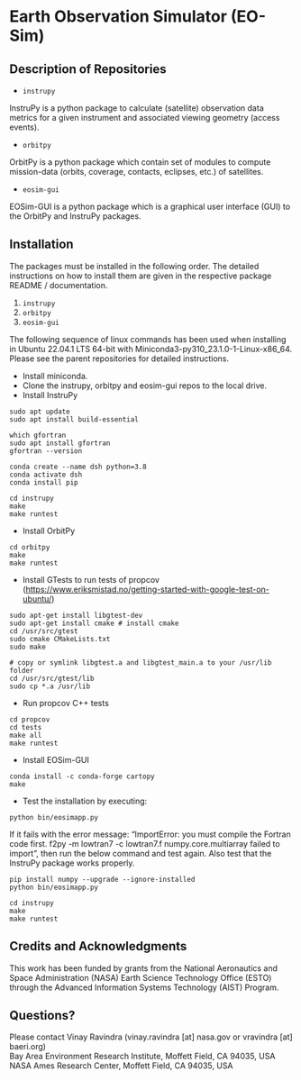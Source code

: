 # Earth Observation Simulator (EO-Sim)

## Description of Repositories

- `instrupy`

InstruPy is a python package to calculate (satellite) observation data metrics for a given instrument and associated viewing geometry (access events).

- `orbitpy`

OrbitPy is a python package which contain set of modules to compute mission-data (orbits, coverage, contacts, eclipses, etc.) of satellites. 

- `eosim-gui`

EOSim-GUI is a python package which is a graphical user interface (GUI) to the OrbitPy and InstruPy packages.

## Installation

The packages must be installed in the following order. The detailed instructions on how to install them are given in the respective package README / documentation. 

1. `instrupy`
2. `orbitpy`
3. `eosim-gui`

The following sequence of linux commands has been used when installing in Ubuntu 22.04.1 LTS 64-bit with Miniconda3-py310_23.1.0-1-Linux-x86_64. Please see the parent repositories for detailed instructions.

- Install miniconda.
- Clone the instrupy, orbitpy and eosim-gui repos to the local drive.
- Install InstruPy
```
sudo apt update
sudo apt install build-essential

which gfortran
sudo apt install gfortran
gfortran --version

conda create --name dsh python=3.8
conda activate dsh
conda install pip

cd instrupy
make
make runtest
```
- Install OrbitPy
```
cd orbitpy
make
make runtest
```

- Install GTests to run tests of propcov (https://www.eriksmistad.no/getting-started-with-google-test-on-ubuntu/)

```
sudo apt-get install libgtest-dev
sudo apt-get install cmake # install cmake
cd /usr/src/gtest
sudo cmake CMakeLists.txt
sudo make

# copy or symlink libgtest.a and libgtest_main.a to your /usr/lib folder
cd /usr/src/gtest/lib
sudo cp *.a /usr/lib

```
- Run propcov C++ tests
```
cd propcov
cd tests
make all
make runtest
```

- Install EOSim-GUI
```
conda install -c conda-forge cartopy
make
```
- Test the installation by executing:
```
python bin/eosimapp.py
```
If it fails with the error message: “ImportError: you must compile the Fortran code first. f2py -m lowtran7 -c lowtran7.f  numpy.core.multiarray failed to import”, then run the below command and test again. Also test that the InstruPy package works properly.
```
pip install numpy --upgrade --ignore-installed
python bin/eosimapp.py
```
```
cd instrupy
make
make runtest
```

## Credits and Acknowledgments

This work has been funded by grants from the National Aeronautics and Space Administration (NASA) Earth Science Technology Office (ESTO) through the Advanced Information Systems Technology (AIST) Program.

## Questions?

Please contact Vinay Ravindra (vinay.ravindra [at] nasa.gov or vravindra [at] baeri.org) <br>
Bay Area Environment Research Institute, Moffett Field, CA 94035, USA <br>
NASA Ames Research Center, Moffett Field, CA 94035, USA
